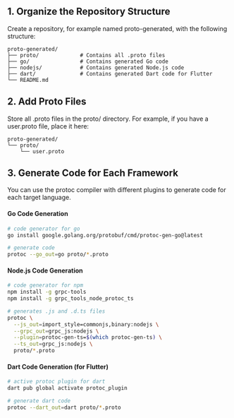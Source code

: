 ## 1. Organize the Repository Structure

Create a repository, for example named proto-generated, with the following structure:

```plaintext
proto-generated/
├── proto/             # Contains all .proto files
├── go/                # Contains generated Go code
├── nodejs/            # Contains generated Node.js code
├── dart/              # Contains generated Dart code for Flutter
└── README.md
```

## 2. Add Proto Files

Store all .proto files in the proto/ directory. For example, if you have a user.proto file, place it here:

```plaintext
proto-generated/
└── proto/
    └── user.proto
```

## 3. Generate Code for Each Framework

You can use the protoc compiler with different plugins to generate code for each target language.

#### Go Code Generation

```sh
# code generator for go
go install google.golang.org/protobuf/cmd/protoc-gen-go@latest

# generate code
protoc --go_out=go proto/*.proto
```

#### Node.js Code Generation

```sh
# code generator for npm
npm install -g grpc-tools
npm install -g grpc_tools_node_protoc_ts

# generates .js and .d.ts files
protoc \
  --js_out=import_style=commonjs,binary:nodejs \
  --grpc_out=grpc_js:nodejs \
  --plugin=protoc-gen-ts=$(which protoc-gen-ts) \
  --ts_out=grpc_js:nodejs \
  proto/*.proto
```

#### Dart Code Generation (for Flutter)

```sh
# active protoc plugin for dart
dart pub global activate protoc_plugin

# generate dart code
protoc --dart_out=dart proto/*.proto
```